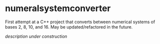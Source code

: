 # numeralsystemconverter
First attempt at a C++ project that converts between numerical systems of bases 2, 8, 10, and 16.  May be updated/refactored in the future.

*description under construction*
